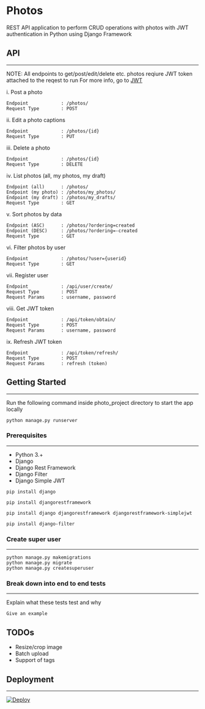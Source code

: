 # Photos

REST API application to perform CRUD operations with photos with JWT authentication in Python using Django Framework

## API
---------

NOTE: All endpoints to get/post/edit/delete etc. photos reqiure JWT token attached to the reqest to run 
For more info, go to [JWT](https://github.com/jpadilla/django-rest-framework-jwt)

i. Post a photo

    Endpoint            : /photos/ 
    Request Type 	    : POST

ii. Edit a photo captions

    Endpoint            : /photos/{id} 
    Request Type 	    : PUT

iii. Delete a photo

    Endpoint            : /photos/{id} 
    Request Type 	    : DELETE    

iv. List photos (all, my photos, my draft)

    Endpoint (all)      : /photos/ 
    Endpoint (my photo) : /photos/my_photos/ 
    Endpoint (my draft) : /photos/my_drafts/
    Request Type 	    : GET 

v.  Sort photos by data

    Endpoint (ASC)      : /photos/?ordering=created
    Endpoint (DESC)     : /photos/?ordering=-created
    Request Type 	    : GET 

vi. Filter photos by user

    Endpoint            : /photos/?user={userid} 
    Request Type 	    : GET 
  
vii. Register user

    Endpoint            : /api/user/create/
    Request Type 	    : POST 
    Request Params 	    : username, password

viii. Get JWT token

    Endpoint            : /api/token/obtain/
    Request Type 	    : POST 
    Request Params 	    : username, password

ix. Refresh JWT token

    Endpoint            : /api/token/refresh/
    Request Type 	    : POST 
    Request Params 	    : refresh (token)


## Getting Started
---------

Run the following command inside photo_project directory to start the app locally

```
python manage.py runserver 
```

### Prerequisites
---------

- Python 3.+
- Django
- Django Rest Framework
- Django Filter
- Django Simple JWT

```
pip install django

pip install djangorestframework

pip install django djangorestframework djangorestframework-simplejwt

pip install django-filter
```

### Create super user
---------

```
python manage.py makemigrations
python manage.py migrate
python manage.py createsuperuser
```

### Break down into end to end tests
---------

Explain what these tests test and why

```
Give an example
```

## TODOs

- Resize/crop image 
- Batch upload 
- Support of tags

## Deployment
---------

[![Deploy](https://www.herokucdn.com/deploy/button.svg)](https://heroku.com/deploy)
